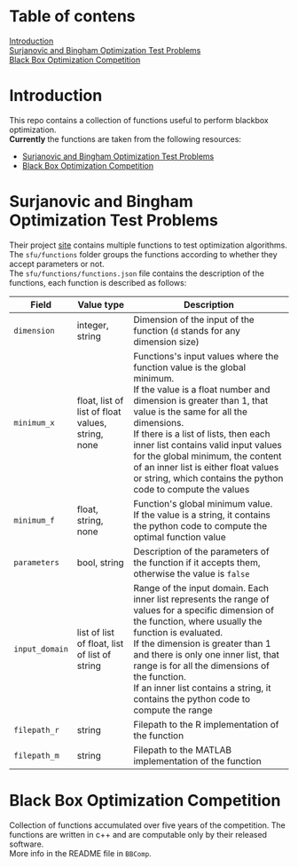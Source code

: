 # Table of contens
[Introduction](#introduction)  
[Surjanovic and Bingham Optimization Test Problems](#surjanovic-and-bingham-optimization-test-problems)  
[Black Box Optimization Competition](#black-box-optimization-competition)  

# Introduction
This repo contains a collection of functions useful to perform blackbox optimization.  
**Currently** the functions are taken from the following resources:
- [Surjanovic and Bingham Optimization Test Problems](https://www.sfu.ca/~ssurjano/optimization.html)
- [Black Box Optimization Competition](https://www.ini.rub.de/PEOPLE/glasmtbl/projects/bbcomp/)

# Surjanovic and Bingham Optimization Test Problems
Their project [site](https://www.sfu.ca/~ssurjano/optimization.html) contains multiple functions to test optimization algorithms.  
The `sfu/functions` folder groups the functions according to whether they accept parameters or not.  
The `sfu/functions/functions.json` file contains the description of the functions, each function is described as follows:

| Field			| Value type												| Description  |
| ---			| ---														| ---		   |
| `dimension`	| integer, string											| Dimension of the input of the function (`d` stands for any dimension size) |
| `minimum_x`	| float, list of list of float values, string, none			| Functions's input values where the function value is the global minimum.<br />If the value is a float number and dimension is greater than 1, that value is the same for all the dimensions.<br />If there is a list of lists, then each inner list contains valid input values for the global minimum, the content of an inner list is either float values or string, which contains the python code to compute the values    |
| `minimum_f`	| float, string, none										| Function's global minimum value.<br />If the value is a string, it contains the python code to compute the optimal function value  |
| `parameters`	| bool, string												| Description of the parameters of the function if it accepts them, otherwise the value is `false` |
| `input_domain`| list of list of float, list of list of string				| Range of the input domain. Each inner list represents the range of values for a specific dimension of the function, where usually the function is evaluated.<br />If the dimension is greater than 1 and there is only one inner list, that range is for all the dimensions of the function.<br />If an inner list contains a string, it contains the python code to compute the range |
| `filepath_r`	| string													| Filepath to the R implementation of the function |
| `filepath_m`	| string													| Filepath to the MATLAB implementation of the function |

# Black Box Optimization Competition
Collection of functions accumulated over five years of the competition. The functions are written in c++ and are computable only by their released software.  
More info in the README file in `BBComp`.
